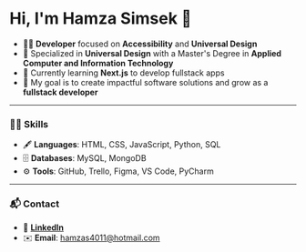 # Hi, I'm Hamza Simsek 👋

- 👨‍💻 **Developer** focused on **Accessibility** and **Universal Design**
- 🌟 Specialized in **Universal Design** with a Master's Degree in **Applied Computer and Information Technology**
- 🌱 Currently learning **Next.js** to develop fullstack apps
- 🎯 My goal is to create impactful software solutions and grow as a **fullstack developer**

---

### 🧑‍💻 Skills
- 🖋️ **Languages**: HTML, CSS, JavaScript, Python, SQL
- 🗄️ **Databases**: MySQL, MongoDB
- ⚙️ **Tools**: GitHub, Trello, Figma, VS Code, PyCharm

---

### 📬 Contact
- 📄 [**LinkedIn**](https://www.linkedin.com/in/hamza-simsek-033a14108/)
- ✉️ **Email**: hamzas4011@hotmail.com
